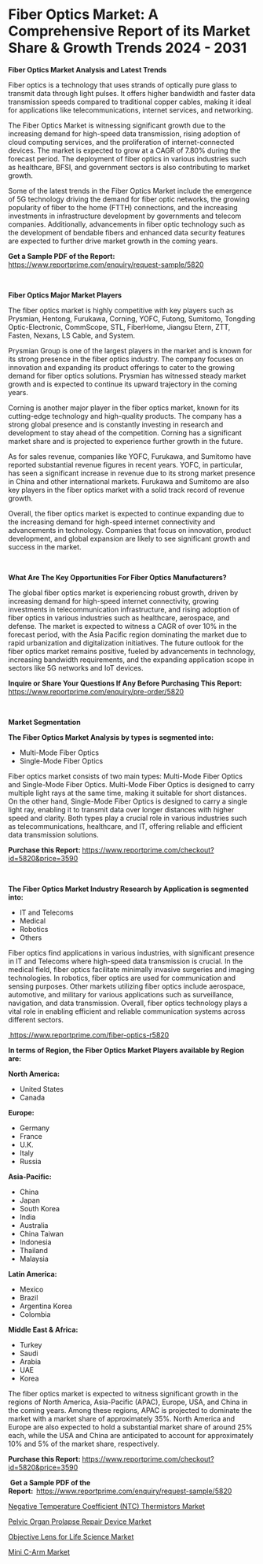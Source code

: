 <p><h1>Fiber Optics Market: A Comprehensive Report of its Market Share & Growth Trends 2024 - 2031</h1></p><p><strong>Fiber Optics Market Analysis and Latest Trends</strong></p>
<p><p>Fiber optics is a technology that uses strands of optically pure glass to transmit data through light pulses. It offers higher bandwidth and faster data transmission speeds compared to traditional copper cables, making it ideal for applications like telecommunications, internet services, and networking.</p><p>The Fiber Optics Market is witnessing significant growth due to the increasing demand for high-speed data transmission, rising adoption of cloud computing services, and the proliferation of internet-connected devices. The market is expected to grow at a CAGR of 7.80% during the forecast period. The deployment of fiber optics in various industries such as healthcare, BFSI, and government sectors is also contributing to market growth.</p><p>Some of the latest trends in the Fiber Optics Market include the emergence of 5G technology driving the demand for fiber optic networks, the growing popularity of fiber to the home (FTTH) connections, and the increasing investments in infrastructure development by governments and telecom companies. Additionally, advancements in fiber optic technology such as the development of bendable fibers and enhanced data security features are expected to further drive market growth in the coming years.</p></p>
<p><strong>Get a Sample PDF of the Report:&nbsp;</strong> <a href="https://www.reportprime.com/enquiry/request-sample/5820">https://www.reportprime.com/enquiry/request-sample/5820</a></p>
<p>&nbsp;</p>
<p><strong>Fiber Optics Major Market Players</strong></p>
<p><p>The fiber optics market is highly competitive with key players such as Prysmian, Hentong, Furukawa, Corning, YOFC, Futong, Sumitomo, Tongding Optic-Electronic, CommScope, STL, FiberHome, Jiangsu Etern, ZTT, Fasten, Nexans, LS Cable, and System. </p><p>Prysmian Group is one of the largest players in the market and is known for its strong presence in the fiber optics industry. The company focuses on innovation and expanding its product offerings to cater to the growing demand for fiber optics solutions. Prysmian has witnessed steady market growth and is expected to continue its upward trajectory in the coming years.</p><p>Corning is another major player in the fiber optics market, known for its cutting-edge technology and high-quality products. The company has a strong global presence and is constantly investing in research and development to stay ahead of the competition. Corning has a significant market share and is projected to experience further growth in the future.</p><p>As for sales revenue, companies like YOFC, Furukawa, and Sumitomo have reported substantial revenue figures in recent years. YOFC, in particular, has seen a significant increase in revenue due to its strong market presence in China and other international markets. Furukawa and Sumitomo are also key players in the fiber optics market with a solid track record of revenue growth.</p><p>Overall, the fiber optics market is expected to continue expanding due to the increasing demand for high-speed internet connectivity and advancements in technology. Companies that focus on innovation, product development, and global expansion are likely to see significant growth and success in the market.</p></p>
<p>&nbsp;</p>
<p><strong>What Are The Key Opportunities For Fiber Optics Manufacturers?</strong></p>
<p><p>The global fiber optics market is experiencing robust growth, driven by increasing demand for high-speed internet connectivity, growing investments in telecommunication infrastructure, and rising adoption of fiber optics in various industries such as healthcare, aerospace, and defense. The market is expected to witness a CAGR of over 10% in the forecast period, with the Asia Pacific region dominating the market due to rapid urbanization and digitalization initiatives. The future outlook for the fiber optics market remains positive, fueled by advancements in technology, increasing bandwidth requirements, and the expanding application scope in sectors like 5G networks and IoT devices.</p></p>
<p><strong>Inquire or Share Your Questions If Any Before Purchasing This Report:</strong> <a href="https://www.reportprime.com/enquiry/pre-order/5820">https://www.reportprime.com/enquiry/pre-order/5820</a></p>
<p>&nbsp;</p>
<p><strong>Market Segmentation</strong></p>
<p><strong>The Fiber Optics Market Analysis by types is segmented into:</strong></p>
<p><ul><li>Multi-Mode Fiber Optics</li><li>Single-Mode Fiber Optics</li></ul></p>
<p><p>Fiber optics market consists of two main types: Multi-Mode Fiber Optics and Single-Mode Fiber Optics. Multi-Mode Fiber Optics is designed to carry multiple light rays at the same time, making it suitable for short distances. On the other hand, Single-Mode Fiber Optics is designed to carry a single light ray, enabling it to transmit data over longer distances with higher speed and clarity. Both types play a crucial role in various industries such as telecommunications, healthcare, and IT, offering reliable and efficient data transmission solutions.</p></p>
<p><strong>Purchase this Report:&nbsp;</strong><a href="https://www.reportprime.com/checkout?id=5820&price=3590">https://www.reportprime.com/checkout?id=5820&price=3590</a></p>
<p>&nbsp;</p>
<p><strong>The Fiber Optics Market Industry Research by Application is segmented into:</strong></p>
<p><ul><li>IT and Telecoms</li><li>Medical</li><li>Robotics</li><li>Others</li></ul></p>
<p><p>Fiber optics find applications in various industries, with significant presence in IT and Telecoms where high-speed data transmission is crucial. In the medical field, fiber optics facilitate minimally invasive surgeries and imaging technologies. In robotics, fiber optics are used for communication and sensing purposes. Other markets utilizing fiber optics include aerospace, automotive, and military for various applications such as surveillance, navigation, and data transmission. Overall, fiber optics technology plays a vital role in enabling efficient and reliable communication systems across different sectors.</p></p>
<p><a href="https://www.reportprime.com/fiber-optics-r5820">&nbsp;https://www.reportprime.com/fiber-optics-r5820</a></p>
<p><strong>In terms of Region, the Fiber Optics Market Players available by Region are:</strong></p>
<p>
    <p> <strong> North America: </strong>
        <ul>
            <li>United States</li>
            <li>Canada</li>
        </ul>
        </p> 
    <p> <strong> Europe: </strong>
        <ul>
            <li>Germany</li>
            <li>France</li>
            <li>U.K.</li>
            <li>Italy</li>
            <li>Russia</li>
        </ul>
        </p> 
    <p> <strong> Asia-Pacific: </strong>
        <ul>
            <li>China</li>
            <li>Japan</li>
            <li>South Korea</li>
            <li>India</li>
            <li>Australia</li>
            <li>China Taiwan</li>
            <li>Indonesia</li>
            <li>Thailand</li>
            <li>Malaysia</li>
        </ul>
        </p> 
    <p> <strong> Latin America: </strong>
        <ul>
            <li>Mexico</li>
            <li>Brazil</li>
            <li>Argentina Korea</li>
            <li>Colombia</li>
        </ul>
        </p> 
    <p> <strong> Middle East & Africa: </strong>
        <ul>
            <li>Turkey</li>
            <li>Saudi</li>
            <li>Arabia</li>
            <li>UAE</li>
            <li>Korea</li>
        </ul>
    </p>
    </p>
<p><p>The fiber optics market is expected to witness significant growth in the regions of North America, Asia-Pacific (APAC), Europe, USA, and China in the coming years. Among these regions, APAC is projected to dominate the market with a market share of approximately 35%. North America and Europe are also expected to hold a substantial market share of around 25% each, while the USA and China are anticipated to account for approximately 10% and 5% of the market share, respectively.</p></p>
<p><strong>Purchase this Report: </strong><a href="https://www.reportprime.com/checkout?id=5820&price=3590">https://www.reportprime.com/checkout?id=5820&price=3590</a></p>
<p>&nbsp;<strong>Get a Sample PDF of the Report:&nbsp;&nbsp;</strong><a href="https://www.reportprime.com/enquiry/request-sample/5820">https://www.reportprime.com/enquiry/request-sample/5820</a></p>
<p><strong></strong></p>
<p><p><a href="https://github.com/arionmp/Market-Research-Report-List-4/blob/main/negative-temperature-coefficient-ntc-thermistors-market.md">Negative Temperature Coefficient (NTC) Thermistors Market</a></p><p><a href="https://issuu.com/reportprime-2/docs/pelvic-organ-prolapse-repair-device-market-size-20">Pelvic Organ Prolapse Repair Device Market</a></p><p><a href="https://github.com/SheilaBruen2023/Market-Research-Report-List-2/blob/main/objective-lens-for-life-science-market.md">Objective Lens for Life Science Market</a></p><p><a href="https://issuu.com/reportprime-2/docs/mini-c-arm-market-size-2030.pptx">Mini C-Arm Market</a></p></p>